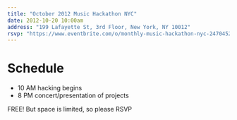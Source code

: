 ```yaml
---
title: "October 2012 Music Hackathon NYC"
date: 2012-10-20 10:00am
address: "199 Lafayette St, 3rd Floor, New York, NY 10012"
rsvp: "https://www.eventbrite.com/o/monthly-music-hackathon-nyc-2470452960r"
---
```

# Schedule

- 10 AM hacking begins
- 8 PM concert/presentation of projects

FREE! But space is limited, so please RSVP
